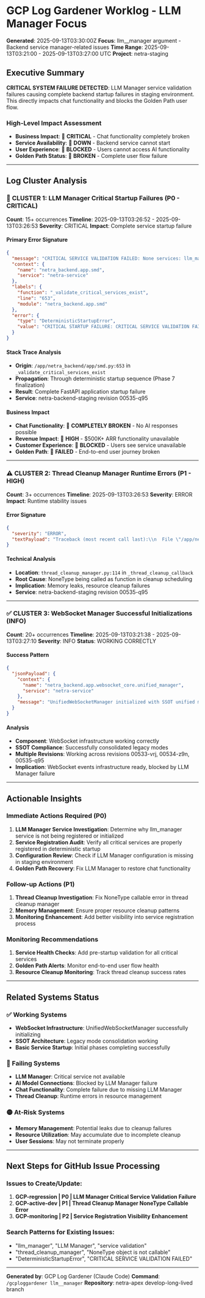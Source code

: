 # GCP Log Gardener Worklog - LLM Manager Focus
**Generated**: 2025-09-13T03:30:00Z
**Focus**: llm__manager argument - Backend service manager-related issues
**Time Range**: 2025-09-13T03:21:00 - 2025-09-13T03:27:00 UTC
**Project**: netra-staging

## Executive Summary
**CRITICAL SYSTEM FAILURE DETECTED**: LLM Manager service validation failures causing complete backend startup failures in staging environment. This directly impacts chat functionality and blocks the Golden Path user flow.

### High-Level Impact Assessment
- **Business Impact**: 🔴 **CRITICAL** - Chat functionality completely broken
- **Service Availability**: 🔴 **DOWN** - Backend service cannot start
- **User Experience**: 🔴 **BLOCKED** - Users cannot access AI functionality
- **Golden Path Status**: 🔴 **BROKEN** - Complete user flow failure

---

## Log Cluster Analysis

### 🚨 **CLUSTER 1: LLM Manager Critical Startup Failures** (P0 - CRITICAL)
**Count**: 15+ occurrences
**Timeline**: 2025-09-13T03:26:52 - 2025-09-13T03:26:53
**Severity**: CRITICAL
**Impact**: Complete service startup failure

#### Primary Error Signature
```json
{
  "message": "CRITICAL SERVICE VALIDATION FAILED: None services: llm_manager (LLM Manager (handles AI model connections))",
  "context": {
    "name": "netra_backend.app.smd",
    "service": "netra-service"
  },
  "labels": {
    "function": "_validate_critical_services_exist",
    "line": "653",
    "module": "netra_backend.app.smd"
  },
  "error": {
    "type": "DeterministicStartupError",
    "value": "CRITICAL STARTUP FAILURE: CRITICAL SERVICE VALIDATION FAILED:\\n  None services: llm_manager (LLM Manager (handles AI model connections))\\n"
  }
}
```

#### Stack Trace Analysis
- **Origin**: `/app/netra_backend/app/smd.py:653` in `_validate_critical_services_exist`
- **Propagation**: Through deterministic startup sequence (Phase 7 finalization)
- **Result**: Complete FastAPI application startup failure
- **Service**: netra-backend-staging revision 00535-q95

#### Business Impact
- **Chat Functionality**: 🔴 **COMPLETELY BROKEN** - No AI responses possible
- **Revenue Impact**: 🔴 **HIGH** - $500K+ ARR functionality unavailable
- **Customer Experience**: 🔴 **BLOCKED** - Users see service unavailable
- **Golden Path**: 🔴 **FAILED** - End-to-end user journey broken

---

### ⚠️ **CLUSTER 2: Thread Cleanup Manager Runtime Errors** (P1 - HIGH)
**Count**: 3+ occurrences
**Timeline**: 2025-09-13T03:26:53
**Severity**: ERROR
**Impact**: Runtime stability issues

#### Error Signature
```json
{
  "severity": "ERROR",
  "textPayload": "Traceback (most recent call last):\\n  File \"/app/netra_backend/app/core/thread_cleanup_manager.py\", line 114, in _thread_cleanup_callback\\n  File \"/app/netra_backend/app/core/thread_cleanup_manager.py\", line 287, in _schedule_cleanup\\nTypeError: 'NoneType' object is not callable"
}
```

#### Technical Analysis
- **Location**: `thread_cleanup_manager.py:114` in `_thread_cleanup_callback`
- **Root Cause**: NoneType being called as function in cleanup scheduling
- **Implication**: Memory leaks, resource cleanup failures
- **Service**: netra-backend-staging revision 00535-q95

---

### ✅ **CLUSTER 3: WebSocket Manager Successful Initializations** (INFO)
**Count**: 20+ occurrences
**Timeline**: 2025-09-13T03:21:38 - 2025-09-13T03:27:10
**Severity**: INFO
**Status**: WORKING CORRECTLY

#### Success Pattern
```json
{
  "jsonPayload": {
    "context": {
      "name": "netra_backend.app.websocket_core.unified_manager",
      "service": "netra-service"
    },
    "message": "UnifiedWebSocketManager initialized with SSOT unified mode (all legacy modes consolidated)"
  }
}
```

#### Analysis
- **Component**: WebSocket infrastructure working correctly
- **SSOT Compliance**: Successfully consolidated legacy modes
- **Multiple Revisions**: Working across revisions 00533-vrj, 00534-z9n, 00535-q95
- **Implication**: WebSocket events infrastructure ready, blocked by LLM Manager failure

---

## Actionable Insights

### Immediate Actions Required (P0)
1. **LLM Manager Service Investigation**: Determine why llm_manager service is not being registered or initialized
2. **Service Registration Audit**: Verify all critical services are properly registered in deterministic startup
3. **Configuration Review**: Check if LLM Manager configuration is missing in staging environment
4. **Golden Path Recovery**: Fix LLM Manager to restore chat functionality

### Follow-up Actions (P1)
1. **Thread Cleanup Investigation**: Fix NoneType callable error in thread cleanup manager
2. **Memory Management**: Ensure proper resource cleanup patterns
3. **Monitoring Enhancement**: Add better visibility into service registration process

### Monitoring Recommendations
1. **Service Health Checks**: Add pre-startup validation for all critical services
2. **Golden Path Alerts**: Monitor end-to-end user flow health
3. **Resource Cleanup Monitoring**: Track thread cleanup success rates

---

## Related Systems Status

### ✅ Working Systems
- **WebSocket Infrastructure**: UnifiedWebSocketManager successfully initializing
- **SSOT Architecture**: Legacy mode consolidation working
- **Basic Service Startup**: Initial phases completing successfully

### 🔴 Failing Systems
- **LLM Manager**: Critical service not available
- **AI Model Connections**: Blocked by LLM Manager failure
- **Chat Functionality**: Complete failure due to missing LLM Manager
- **Thread Cleanup**: Runtime errors in resource management

### 🟡 At-Risk Systems
- **Memory Management**: Potential leaks due to cleanup failures
- **Resource Utilization**: May accumulate due to incomplete cleanup
- **User Sessions**: May not terminate properly

---

## Next Steps for GitHub Issue Processing

### Issues to Create/Update:
1. **GCP-regression | P0 | LLM Manager Critical Service Validation Failure**
2. **GCP-active-dev | P1 | Thread Cleanup Manager NoneType Callable Error**
3. **GCP-monitoring | P2 | Service Registration Visibility Enhancement**

### Search Patterns for Existing Issues:
- "llm_manager", "LLM Manager", "service validation"
- "thread_cleanup_manager", "NoneType object is not callable"
- "DeterministicStartupError", "CRITICAL SERVICE VALIDATION FAILED"

---

**Generated by**: GCP Log Gardener (Claude Code)
**Command**: `/gcploggardener llm__manager`
**Repository**: netra-apex develop-long-lived branch